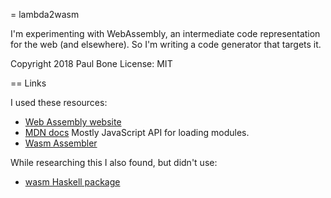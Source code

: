 
= lambda2wasm

I'm experimenting with WebAssembly, an intermediate code representation for
the web (and elsewhere).  So I'm writing a code generator that targets it.

Copyright 2018 Paul Bone
License: MIT

== Links

I used these resources:

* [Web Assembly website](http://webassembly.org)
* [MDN docs](https://developer.mozilla.org/en-US/docs/WebAssembly) Mostly
  JavaScript API for loading modules.
* [Wasm Assembler](https://github.com/webassembly/wabt)

While researching this I also found, but didn't use:

* [wasm Haskell package](https://hackage.haskell.org/package/wasm)


